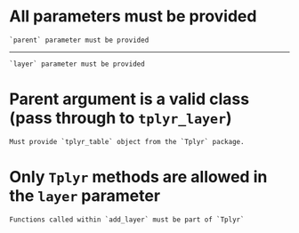 # All parameters must be provided

    `parent` parameter must be provided

---

    `layer` parameter must be provided

# Parent argument is a valid class (pass through to `tplyr_layer`)

    Must provide `tplyr_table` object from the `Tplyr` package.

# Only `Tplyr` methods are allowed in the `layer` parameter

    Functions called within `add_layer` must be part of `Tplyr`

